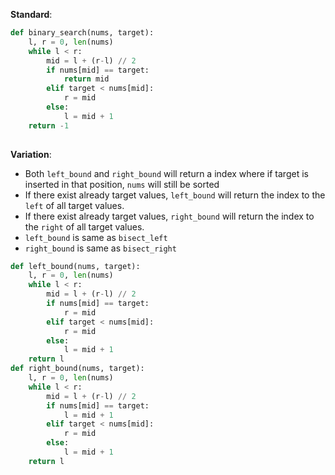 **Standard**:
```python
def binary_search(nums, target):
	l, r = 0, len(nums)
	while l < r:
		mid = l + (r-l) // 2
		if nums[mid] == target:
			return mid
		elif target < nums[mid]:
			r = mid
		else:
			l = mid + 1
	return -1
			
```
**Variation**:
- Both `left_bound` and `right_bound` will return a index where if target is inserted in that position, `nums` will still be sorted
- If there exist already target values, `left_bound` will return the index to the `left` of all target values.
- If there exist already target values, `right_bound` will return the index to the `right` of all target values.
- `left_bound` is same as `bisect_left`
- `right_bound` is same as `bisect_right`

```python
def left_bound(nums, target):
	l, r = 0, len(nums)
	while l < r:
		mid = l + (r-l) // 2
		if nums[mid] == target:
			r = mid
		elif target < nums[mid]:
			r = mid
		else:
			l = mid + 1
	return l
def right_bound(nums, target):
	l, r = 0, len(nums)
	while l < r:
		mid = l + (r-l) // 2
		if nums[mid] == target:
			l = mid + 1
		elif target < nums[mid]:
			r = mid
		else:
			l = mid + 1
	return l
```